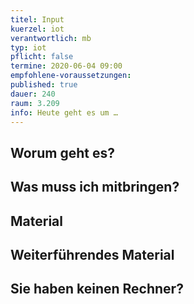 ```yaml
---
titel: Input
kuerzel: iot
verantwortlich: mb
typ: iot
pflicht: false
termine: 2020-06-04 09:00
empfohlene-voraussetzungen: 
published: true
dauer: 240
raum: 3.209
info: Heute geht es um …
---
```


## Worum geht es?

## Was muss ich mitbringen?

## Material

## Weiterführendes Material

## Sie haben keinen Rechner?
